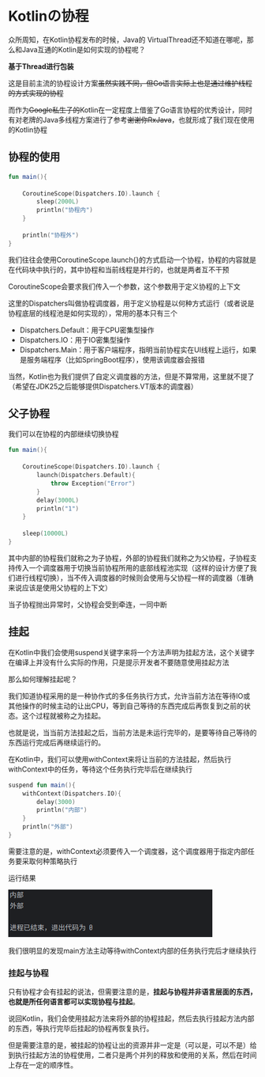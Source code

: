 # Kotlinの协程

众所周知，在Kotlin协程发布的时候，Java的 VirtualThread还不知道在哪呢，那么和Java互通的Kotlin是如何实现的协程呢？

**基于Thread进行包装**

这是目前主流的协程设计方案~~虽然实践不同，但Go语言实际上也是通过维护线程的方式实现的协程~~

而作为~~Google私生子的~~Kotlin在一定程度上借鉴了Go语言协程的优秀设计，同时有对老牌的Java多线程方案进行了参考~~谢谢你RxJava~~，也就形成了我们现在使用的Kotlin协程

## 协程的使用

```kotlin
fun main(){  
  
    CoroutineScope(Dispatchers.IO).launch {  
        sleep(2000L)  
        println("协程内")  
    }  
  
    println("协程外")  
}
```

我们往往会使用CoroutineScope.launch{}的方式启动一个协程，协程的内容就是在代码块中执行的，其中协程和当前线程是并行的，也就是两者互不干预

CoroutineScope会要求我们传入一个参数，这个参数用于定义协程的上下文

这里的Dispatchers叫做协程调度器，用于定义协程是以何种方式运行（或者说是协程底层的线程池是如何实现的），常用的基本只有三个

- Dispatchers.Default：用于CPU密集型操作
- Dispatchers.IO：用于IO密集型操作
- Dispatchers.Main：用于客户端程序，指明当前协程实在UI线程上运行，如果是服务端程序（比如SpringBoot程序），使用该调度器会报错

当然，Kotlin也为我们提供了自定义调度器的方法，但是不算常用，这里就不提了（希望在JDK25之后能够提供Dispatchers.VT版本的调度器）

## 父子协程

我们可以在协程的内部继续切换协程

```kotlin
fun main(){  
  
    CoroutineScope(Dispatchers.IO).launch {  
        launch(Dispatchers.Default){  
            throw Exception("Error")  
        }  
        delay(3000L)  
        println("1")  
    }  
  
    sleep(10000L)  
}
```

其中内部的协程我们就称之为子协程，外部的协程我们就称之为父协程，子协程支持传入一个调度器用于切换当前协程所用的底部线程池实现（这样的设计方便了我们进行线程切换），当不传入调度器的时候则会使用与父协程一样的调度器（准确来说应该是使用父协程的上下文）

当子协程抛出异常时，父协程会受到牵连，一同中断

## 挂起

在Kotlin中我们会使用suspend关键字来将一个方法声明为挂起方法，这个关键字在编译上并没有什么实际的作用，只是提示开发者不要随意使用挂起方法

那么如何理解挂起呢？

我们知道协程采用的是一种协作式的多任务执行方式，允许当前方法在等待IO或其他操作的时候主动的让出CPU，等到自己等待的东西完成后再恢复到之前的状态。这个过程就被称之为挂起。

也就是说，当当前方法挂起之后，当前方法是未运行完毕的，是要等待自己等待的东西运行完成后再继续运行的。

在Kotlin中，我们可以使用withContext来将让当前的方法挂起，然后执行withContext中的任务，等待这个任务执行完毕后在继续执行

```kotlin
suspend fun main(){  
    withContext(Dispatchers.IO){  
        delay(3000)  
        println("内部")  
    }  
    println("外部")  
}
```

需要注意的是，withContext必须要传入一个调度器，这个调度器用于指定内部任务要采取何种策略执行

运行结果

![image.png](https://raw.githubusercontent.com/CoteNite/Blog_img/master/blogImg/20250617185306.png)


我们很明显的发现main方法主动等待withContext内部的任务执行完后才继续执行

### 挂起与协程

只有协程才会有挂起的说法，但需要注意的是，**挂起与协程并非语言层面的东西，也就是所任何语言都可以实现协程与挂起**。

说回Kotlin，我们会使用挂起方法来将外部的协程挂起，然后去执行挂起方法内部的东西，等执行完毕后挂起的协程再恢复执行。

但是需要注意的是，被挂起的协程让出的资源并非一定是（可以是，可以不是）给到执行挂起方法的协程使用，二者只是两个并列的释放和使用的关系，然后在时间上存在一定的顺序性。

